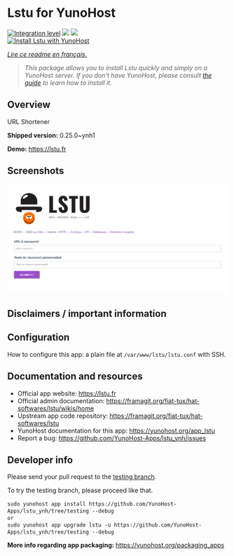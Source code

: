 <!--
N.B.: This README was automatically generated by https://github.com/YunoHost/apps/tree/master/tools/README-generator
It shall NOT be edited by hand.
-->

# Lstu for YunoHost

[![Integration level](https://dash.yunohost.org/integration/lstu.svg)](https://dash.yunohost.org/appci/app/lstu) ![](https://ci-apps.yunohost.org/ci/badges/lstu.status.svg) ![](https://ci-apps.yunohost.org/ci/badges/lstu.maintain.svg)  
[![Install Lstu with YunoHost](https://install-app.yunohost.org/install-with-yunohost.svg)](https://install-app.yunohost.org/?app=lstu)

*[Lire ce readme en français.](./README_fr.md)*

> *This package allows you to install Lstu quickly and simply on a YunoHost server.
If you don't have YunoHost, please consult [the guide](https://yunohost.org/#/install) to learn how to install it.*

## Overview

URL Shortener

**Shipped version:** 0.25.0~ynh1

**Demo:** https://lstu.fr

## Screenshots

![](./doc/screenshots/LSTU_screenshot.png)

## Disclaimers / important information

## Configuration

How to configure this app: a plain file at `/var/www/lstu/lstu.conf` with SSH.

## Documentation and resources

* Official app website: https://lstu.fr
* Official admin documentation: https://framagit.org/fiat-tux/hat-softwares/lstu/wikis/home
* Upstream app code repository: https://framagit.org/fiat-tux/hat-softwares/lstu
* YunoHost documentation for this app: https://yunohost.org/app_lstu
* Report a bug: https://github.com/YunoHost-Apps/lstu_ynh/issues

## Developer info

Please send your pull request to the [testing branch](https://github.com/YunoHost-Apps/lstu_ynh/tree/testing).

To try the testing branch, please proceed like that.
```
sudo yunohost app install https://github.com/YunoHost-Apps/lstu_ynh/tree/testing --debug
or
sudo yunohost app upgrade lstu -u https://github.com/YunoHost-Apps/lstu_ynh/tree/testing --debug
```

**More info regarding app packaging:** https://yunohost.org/packaging_apps